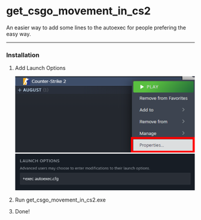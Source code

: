 # get_csgo_movement_in_cs2

An easier way to add some lines to the autoexec for people prefering the easy way.

---

### Installation

1. Add Launch Options
   
   ![Open Properties](.\images\ClickProperties.png)
   ![Launch options](.\images\LaunchOptions.png)

2. Run get_csgo_movement_in_cs2.exe

3. Done!
